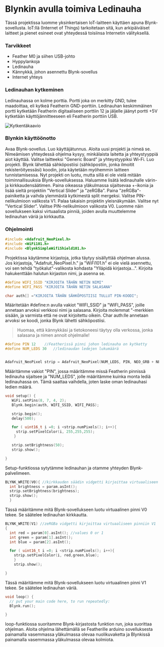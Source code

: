 # Blynkin avulla toimiva Ledinauha
Tässä projektissa luomme yksinkertaisen IoT-laitteen käyttäen apuna Blynk-sovellusta. IoT:llä (Internet of Things) tarkoitetaan sitä, kun arkipäiväiset laitteet ja pienet esineet ovat yhteydessä toisiinsa Internetin välityksellä.

### Tarvikkeet
- Feather M0 ja siihen USB-johto
- Hyppylankoja
- Ledinauha
- Kännykkä, johon asennettu Blynk-sovellus
- Internet yhteys

### Ledinauhan kytkeminen
Ledinauhassa on kolme porttia. Portti joka on merkitty GND, tulee maadoittaa, eli kytkeä Featherin GND-porttiin. Ledinauhan keskimmäinen portti kytketään Featherin digitaaliseen porttiin 12 ja jäljelle jäänyt portti +5V kytketään käyttöjännitteeseen eli Featherin porttiin USB.

![Kytkentäkaavio](Kytkentäkaavio.png)

### Blynkin käyttöönotto
Avaa Blynk-sovellus. Luo käyttäjätunnus. Aloita uusi projekti ja nimeä se. Nimeämisen yhteydessä ohjelma kysyy, minkälaista laitetta ja yhteystyyppiä aiot käyttää. Valitse laitteeksi "Generic Board" ja yhteystyypiksi Wi-Fi. Luo projekti. Blynk lähettää sähköpostiisi (sähköpostiin, jonka ilmoitit rekisteröityessäsi) koodin, jota käytetään myöhemmin laitteen tunnistamisessa.
Nyt projekti on luotu, mutta sillä ei ole vielä mitään toiminnallisuuksia Blynk-sovelluksessa. Haluamme lisätä ledinauhalle värin- ja kirkkaudensäätimen. Paina oikeassa yläkulmassa sijaitsevaa +-ikonia ja lisää sieltä projektiin "Vertical Slider" ja "zeRGBa". Paina "zeRGBa"-painiketta ja vaihda ylemmästä kytkimestä split mergeksi. Valitse PIN-nelikulmioon valikosta V1.  Palaa takaisin projektin yleisnäkymään. Valitse nyt "Vertical Slider". Valitse PIN-nelikulmioon valikosta V0. Luomme näin sovellukseen kaksi virtuaalista pinniä, joiden avulla muuttelemme ledinauhan väriä ja kirkkautta.


### Ohjelmointi
```c++
#include <Adafruit_NeoPixel.h>
#include <WiFi101.h>
#include <BlynkSimpleWifiShield101.h>
```
Projektissa käytämme kirjastoja, jotka täytyy sisällyttää ohjelman alussa. Jos kirjastoja, "Adafruit_NeoPixel.h." ja "WiFi101.h" ei ole vielä asennettu, voi sen tehdä "työkalut"-valikosta kohdasta "Ylläpidä kirjastoja...". Kirjoita hakukenttään halutun kirjaston nimi, ja asenna se.


```c++
#define WIFI_SSID "KIRJOITA TÄHÄN NETIN NIMI"
#define WIFI_PASS "KIRJOITA TÄHÄN NETIN SALASANA"

char auth[] ="KIRJOITA TÄHÄN SÄHKÖPOSTIISI TULLUT PIN-KOODI";
```
Määritetään #define:n avulla vakiot "WIFI_SSID" ja "WIFI_PASS", joille annetaan arvoksi verkkosi nimi ja salasana. Kirjoita molemmat "-merkkien sisään, ja varmista että ne ovat kirjoitettu oikein. Char auth:lle annetaan arvoksi se koodi, jonka Blynk lähetti sähköpostiisi.
>Huomaa, että kännykkäsi ja tietokoneesi täytyy olla verkossa, jonka salasana ja nimen annoit ohjelmalle!


```c++
#define PIN 12    //Featherissä pinni johon ledinauha on kytketty
#define NUM_LEDS 30   //ledinaudan ledejen lukumäärä


Adafruit_NeoPixel strip = Adafruit_NeoPixel(NUM_LEDS, PIN, NEO_GRB + NEO_KHZ800);
```
Määritämme vakiot "PIN", jossa määritämme missä Featherin pinnissä ledinauha sijaitsee ja "NUM_LEDS", jolle määritämme kuinka monta lediä ledinauhassa on. Tämä saattaa vaihdella, joten laske oman ledinauhasi ledien määrä.


```c++
void setup() {
   WiFi.setPins(8, 7, 4, 2);
   Blynk.begin(auth, WIFI_SSID, WIFI_PASS);

   strip.begin();
   delay(500);

   for ( uint16_t i =0; i <strip.numPixels(); i++){
     strip.setPixelColor(i, 255,255,255);
    }

   strip.setBrightness(50);
   strip.show();

}
```
Setup-funktiossa sytytämme ledinauhan ja otamme yhteyden Blynk-palvelimeen.


```c++
BLYNK_WRITE(V0){ //kirkkauden säädin vidgetti kirjoittaa virtuaaliseen pinniin V0
  int brightness = param.asInt();
  strip.setBrightness(brightness);
  strip.show();
  }
```
Tässä määritämme mitä Blynk-sovellukseen luotu virtuaalinen pinni V0 tekee. Se säätelee ledinauhan kirkkautta.


```c++
BLYNK_WRITE(V1) //zeRGBa vidgetti kirjoittaa virtuaaliseen pinniin V1
{
  int red = param[0].asInt(); //values 0 or 1
  int green = param[1].asInt();
  int blue = param[2].asInt();

  for ( uint16_t i =0; i <strip.numPixels(); i++){
    strip.setPixelColor(i, red,green,blue);
    }
    strip.show();

}
```
Tässä määritämme mitä Blynk-sovellukseen luotu virtuaalinen pinni V1 tekee. Se säätelee ledinauhan väriä.


```c++
void loop() {
  // put your main code here, to run repeatedly:
  Blynk.run();

}
```
loop-funktiossa suoritamme Blynk-kirjastosta funktion run, joka suorittaa ohjelman.
Aloita ohjelma lähettämällä se Featherille arduino sovelluksesta painamalla vasemmassa yläkulmassa olevaa nuolikuvaketta ja Blynkissä painamalla vasemmassa yläkulmassa olevaa kolmiota.
